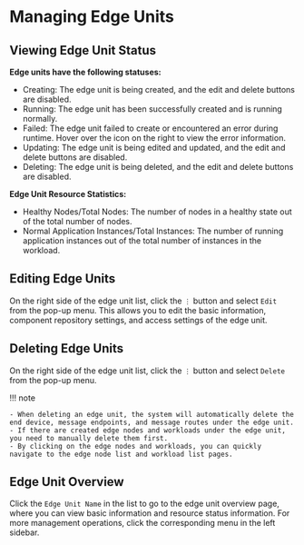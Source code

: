 # Managing Edge Units

## Viewing Edge Unit Status

**Edge units have the following statuses:**

- Creating: The edge unit is being created, and the edit and delete buttons are disabled.
- Running: The edge unit has been successfully created and is running normally.
- Failed: The edge unit failed to create or encountered an error during runtime. Hover over the icon on the right to view the error information.
- Updating: The edge unit is being edited and updated, and the edit and delete buttons are disabled.
- Deleting: The edge unit is being deleted, and the edit and delete buttons are disabled.

**Edge Unit Resource Statistics:**

- Healthy Nodes/Total Nodes: The number of nodes in a healthy state out of the total number of nodes.
- Normal Application Instances/Total Instances: The number of running application instances out of the total number of instances in the workload.

## Editing Edge Units

On the right side of the edge unit list, click the `⋮` button and select `Edit` from the pop-up menu. This allows you to edit the basic information, component repository settings, and access settings of the edge unit.

## Deleting Edge Units

On the right side of the edge unit list, click the `⋮` button and select `Delete` from the pop-up menu.

!!! note

    - When deleting an edge unit, the system will automatically delete the end device, message endpoints, and message routes under the edge unit.
    - If there are created edge nodes and workloads under the edge unit, you need to manually delete them first.
    - By clicking on the edge nodes and workloads, you can quickly navigate to the edge node list and workload list pages.

## Edge Unit Overview

Click the `Edge Unit Name` in the list to go to the edge unit overview page, where you can view basic information and resource status information. For more management operations, click the corresponding menu in the left sidebar.
